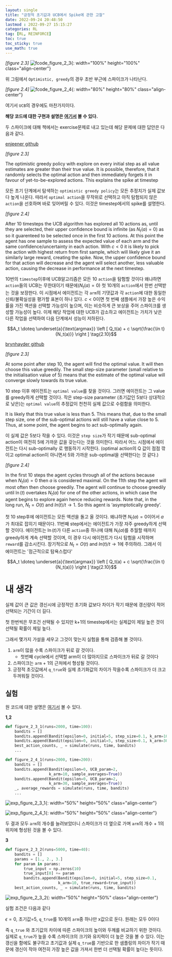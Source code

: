 ```yaml
---
layout: single
title: "긍정적 초기값과 UCB에서 Spike에 관한 고찰"
date: 2022-09-24 20:48:50
lastmod : 2022-09-27 15:15:27
categories: RL
tag: [RL, REINFORCE]
toc: true
toc_sticky: true
use_math: true
---
```


*[figure 2.3]*
![fcode_figure_2_3](../../assets/images/rl/fcode_figure_2_3.png){: width="100%" height="100%" class="align-center"}

위 그림에서 `Optimistic, greedy`의 경우 초반 부근에 스파이크가 나타난다.

*[figure 2.4]*
![fcode_figure_2_4](../../assets/images/rl/fcode_figure_2_4.png){: width="80%" height="80%" class="align-center"}

여기서 `UCB`의 경우에도 마찬가지이다.

**해당 코드에 대한 구현과 설명은 [여기서](https://helpingstar.github.io/rl/SuttonCode_ch02/) 볼 수 있다.**

두 스파이크에 대해 책에서는 exercise문제로 내고 있는데 해당 문제에 대한 답안은 다음과 같다.

[enjeener github](https://github.com/enjeeneer/sutton_and_barto/tree/main/exercises)

*[figure 2.3]*

The optimistic greedy policy with explore on every initial step as all value estimates are greater than their true value. It is possible, therefore, that it randomly selects the optimal action and then immediately forgets it in favour of yet-to-be-explored actions. This explains the spike at timestep

모든 초기 단계에서 탐색하는 `optimistic greedy policy`는 모든 추정치가 실제 값보다 높게 나온다. 따라서 `optimal action`을 무작위로 선택하고 아직 탐험되지 않은 `action`을 선호하며 바로 잊어버릴 수 있다. 이것은 timestep에서의 spike를 설명한다.

*[figure 2.4]*

After 10 timesteps the UCB algorithm has explored all 10 actions as, until they are selected, their upper confidence bound is infinite (as $N_t(a) = 0$) as so it guarenteed to be selected once in the first 10 actions. At this point the agent has one sample to assess the expected value of each arm and the same confidence/uncertainty in each action. With $c < 0$ it is likely to pick the action with highest return from first sample, which will likely give it an similarly large reward, creating the spike. Now, the upper confidence bound for that action will decrease and the agent will select another, less valuable action, causing the decrease in performance at the next timestep.

10번의 `timestep`이후에 UCB알고리즘은 모든 10 `action`을 탐험할 것이다 왜냐하면 `action`들의 UCB는 무한대이기 때문에($N_t(a)=0$) 첫 10개의 `action`에서 한번 선택받는 것을 보장한다. 이 시점에서 에이전트는 각 `arm`의 기댓값과 각 `action`에 대한 동일한 신뢰/불확실성을 평가할 표본이 하나 있다. $c < 0$이면 첫 번째 샘플에서 가장 높은 수익률을 가진 액션을 선택할 가능성이 높으며, 이는 비슷하게 큰 보상을 주어 스파이크를 생성할 가능성이 높다. 이제 해당 작업에 대한 UCB가 감소하고 에이전트는 가치가 낮은 다른 작업을 선택하여 다음 단계에서 성능이 저하된다.

$$A_t \doteq \underset{a}{\text{argmax}} \left [ Q_t(a) + c \sqrt{\frac{\ln t}{N_t(a)}} \right ] \tag{2.10}$$

[brynhayder github](https://github.com/brynhayder/reinforcement_learning_an_introduction/tree/master/exercises)

*[figure 2.3]*

At some point after step 10, the agent will find the optimal value. It will then choose this value greedily. The small step-size parameter (small relative to the initialisation value of 5) means that the estimate of the optimal value will converge slowly towards its true value.

10 step 이후 에이전트는 `optimal value`를 찾을 것이다. 그러면 에이전트는 그 value를 greedy하게 선택할 것이다. 작은 step-size parameter (초기값인 5보다 상대적으로 낮은)는 `optimal value`의 추정값이 천천히 실제 값으로 수렴함을 의미한다.

It is likely that this true value is less than 5. This means that, due to the small step size, one of the sub-optimal actions will still have a value close to 5. Thus, at some point, the agent begins to act sub-optimally again.

이 실제 값은 5보다 작을 수 있다. 이것은 `step size`가 작기 때문에 sub-optimal action이 여전히 5에 가까운 값을 갖는다는 것을 의미한다. 따라서 어느 시점에서 에이전트는 다시 sub-optimally 로 행동하기 시작한다. (optimal action의 Q 값이 점점 깎이고 optimal action이 아니면서 5와 가까운 sub-optimal을 선택한다는 것 같다.)

*[figure 2.4]*

In the first 10 steps the agent cycles through all of the actions because when $N_t(a) = 0$ then $a$ is considered maximal. On the 11th step the agent will most often then choose greedily. The agent will continue to choose greedily until $\ln(t)$ overtakes $N_t(a)$ for one of the other actions, in which case the agent begins to explore again hence reducing rewards. Note that, in the long run, $N_t = O(t)$ and $ln(t)/t \rightarrow 1$. So this agent is ‘asymptotically greedy’.

첫 10 step후에 에이전트는 모든 액션을 돌고 올 것이다. 왜냐하면 $N_t(a)=0$이어서 $a$가 최대로 잡히기 때문이다. 11번째 step에서는 에이전트가 가장 자주 greedy하게 선택할 것이다. 에이전트는 $\ln(t)$가 다른 `action`중 하나에 대해 $N_t(a)$를 추월할 때까지 greedy하게 계속 선택할 것이며, 이 경우 다시 에이전트가 다시 탐험을 시작하며 `reward`를 감소시킨다. 장기적으로 $N_t = O(t)$ and $ln(t)/t \rightarrow 1$에 주의하라. 그래서 이 에이전트는 '점근적으로 탐욕스럽다'

$$A_t \doteq \underset{a}{\text{argmax}} \left [ Q_t(a) + c \sqrt{\frac{\ln t}{N_t(a)}} \right ] \tag{2.10}$$

# 내 생각

실제 값이 큰 값은 갱신시에 긍정적인 초기화 값보다 차이가 작기 때문에 갱신량이 적어 선택되는 기간이 더 길다.

첫 한번씩은 무조건 선택될 수 있지만 k+1의 timestep에서는 실제값이 제일 높은 것이 선택될 확률이 제일 높다.

그래서 몇가지 가설을 세우고 그것이 맞는지 실험을 통해 검증해 볼 것이다.

1. `arm`이 많을 수록 스파이크가 뒤로 갈 것이다.
    * 첫번째 cycle에서 선택할 arm이 더 많아지므로 스파이크가 뒤로 갈 것이다
2. 스파이크는 `arm` + 1의 근처에서 형성될 것이다.
3. 긍정적 초깃값에서 `q_true`와 실제 초기화값의 차이가 작을수록 스파이크가 더 크고 두꺼워질 것이다.

## 실험

원 코드에 대한 설명은 [여기서](https://helpingstar.github.io/rl/SuttonCode_ch02/) 볼 수 있다.

**1,2**

```python
def figure_2_3_1(runs=2000, time=100):
    bandits = []
    bandits.append(Bandit(epsilon=0, initial=5, step_size=0.1, k_arm=10))
    bandits.append(Bandit(epsilon=0, initial=5, step_size=0.1, k_arm=30))
    best_action_counts, _ = simulate(runs, time, bandits)
    ...

def figure_2_4_1(runs=2000, time=200):
    bandits = []
    bandits.append(Bandit(epsilon=0, UCB_param=2,
                   k_arm=10, sample_averages=True))
    bandits.append(Bandit(epsilon=0, UCB_param=2,
                   k_arm=30, sample_averages=True))
    _, average_rewards = simulate(runs, time, bandits)
    ...
```

![exp_figure_2_3_1](../../assets/images/rl/exp_figure_2_3_1.png){: width="50%" height="50%" class="align-center"}

![exp_figure_2_4_1](../../assets/images/rl/exp_figure_2_4_1.png){: width="50%" height="50%" class="align-center"}

두 결과 모두 `arm`의 개수를 늘려보았더니 스파이크가 더 옆으로 가며 `arm`의 개수 + 1의 위치에 형성된 것을 볼 수 있다.

**3**

```python
def figure_2_3_2(runs=5000, time=40):
    bandits = []
    params = [1., 2., 3.]
    for param in params:
        true_input = np.zeros(10)
        true_input[0] += param
        bandits.append(Bandit(epsilon=0, initial=5, step_size=0.1,
                       k_arm=10, true_reward=true_input))
    best_action_counts, _ = simulate(runs, time, bandits)
```

![exp_figure_2_3_2](../../assets/images/rl/exp_figure_2_3_2.png){: width="50%" height="50%" class="align-center"}

실험 조건은 다음과 같다

$\epsilon=0$, 초기값=5, `q_true`를 10개의 `arm`중 하나만 x값으로 둔다. 원래는 모두 0이다

즉 `q_true` 와 초기값의 차이에 따른 스파이크의 높이와 두께를 비교하기 위한 것이다. 실제로 `q_true`가 높을 수록 스파이크의 크기와 유지력이 더 높은 것을 볼 수 있다. 이는 갱신을 함에도 불구하고 초기값과 실제 `q_true`를 기반으로 한 샘플링의 차이가 작기 때문에 갱신이 작아 여전히 가장 높은 값을 가져서 한번 더 선택될 확률이 높다는 뜻이다.
